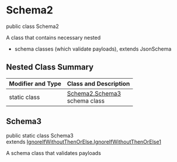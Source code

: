 # Schema2
public class Schema2

A class that contains necessary nested
- schema classes (which validate payloads), extends JsonSchema

## Nested Class Summary
| Modifier and Type | Class and Description |
| ----------------- | ---------------------- |
| static class | [Schema2.Schema3](#schema3)<br> schema class |

## Schema3
public static class Schema3<br>
extends [IgnoreIfWithoutThenOrElse.IgnoreIfWithoutThenOrElse1](../../../../../../components/schemas/IgnoreIfWithoutThenOrElse.md#ignoreifwithoutthenorelse1)

A schema class that validates payloads
